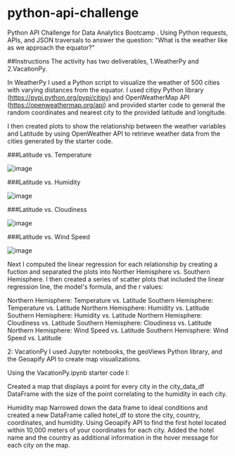 # python-api-challenge
Python API Challenge for Data Analytics Bootcamp .
Using Python requests, APIs, and JSON traversals to answer the question:
"What is the weather like as we approach the equator?"

##Instructions
The activity has two deliverables, 1.WeatherPy and 2.VacationPy.

In WeatherPy I used a Python script to visualize the weather of 500 cities with varying distances from the equator. I used citipy Python library (https://pypi.python.org/pypi/citipy) and OpenWeatherMap API (https://openweathermap.org/api) and provided starter code to general the random coordinates and nearest city to the provided latitude and longitude. 

I then created plots to show the relationship between the weather variables and Latitude by using OpenWeather API to retrieve weather data from the cities generated by the starter code.  

###Latitude vs. Temperature

![image](https://github.com/CJunger/python-api-challenge/assets/131617662/35e2b51b-6ed8-4990-9257-2caef81a93b2)

###Latitude vs. Humidity

![image](https://github.com/CJunger/python-api-challenge/assets/131617662/5ccdd468-8816-431b-9949-0a64216cc38e)

###Latitude vs. Cloudiness

![image](https://github.com/CJunger/python-api-challenge/assets/131617662/775b9d46-78f6-4d95-ae0f-dffd6b15a6ab)

###Latitude vs. Wind Speed

![image](https://github.com/CJunger/python-api-challenge/assets/131617662/9e31b1fb-ccf6-4d37-88e6-8a897821c97a)

Next I computed the linear regression for each relationship by creating a fuction and separated the plots into Norther Hemisphere vs. Southern Hemisphere. I then created a series of scatter plots that included the linear regression line, the model's formula, and the r values:

Northern Hemisphere: Temperature vs. Latitude
Southern Hemisphere: Temperature vs. Latitude
Northern Hemisphere: Humidity vs. Latitude
Southern Hemisphere: Humidity vs. Latitude
Northern Hemisphere: Cloudiness vs. Latitude
Southern Hemisphere: Cloudiness vs. Latitude
Northern Hemisphere: Wind Speed vs. Latitude
Southern Hemisphere: Wind Speed vs. Latitude

2: VacationPy
I used Jupyter notebooks, the geoViews Python library, and the Geoapify API to create map visualizations.

Using the VacationPy.ipynb starter code I:

Created a map that displays a point for every city in the city_data_df DataFrame with the size of the point correlating to the humidity in each city.

Humidity map
Narrowed down the data frame to ideal conditions and created a new DataFrame called hotel_df to store the city, country, coordinates, and humidity.
Using Geoapify API to find the first hotel located within 10,000 meters of your coordinates for each city.
Added the hotel name and the country as additional information in the hover message for each city on the map.







